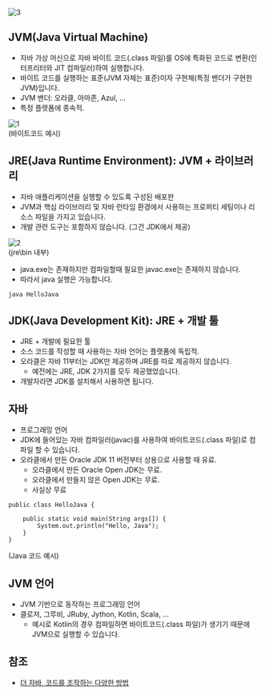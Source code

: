 ![3](https://raw.githubusercontent.com/smpark1020/tistory/master/Java/%EC%9E%90%EB%B0%94%2C%20JVM%2C%20JDK%2C%20JRE/3.PNG)

## JVM(Java Virtual Machine)
* 자바 가상 머신으로 자바 바이트 코드(.class 파일)를 OS에 특화된 코드로 변환(인터프리터와 JIT 컴파일러)하여 실행합니다.
* 바이트 코드를 실행하는 표준(JVM 자체는 표준)이자 구현체(특정 밴더가 구현한 JVM)입니다.
* JVM 밴더: 오라클, 아마존, Azul, ...
* 특정 플랫폼에 종속적.

![1](https://raw.githubusercontent.com/smpark1020/tistory/master/Java/%EC%9E%90%EB%B0%94%2C%20JVM%2C%20JDK%2C%20JRE/1.PNG)   
(바이트코드 예시)

## JRE(Java Runtime Environment): JVM + 라이브러리
* 자바 애플리케이션을 실행할 수 있도록 구성된 배포판
* JVM과 핵심 라이브러리 및 자바 런타임 환경에서 사용하는 프로퍼티 세팅이나 리소스 파일을 가지고 있습니다.
* 개발 관련 도구는 포함하지 않습니다. (그건 JDK에서 제공)

![2](https://raw.githubusercontent.com/smpark1020/tistory/master/Java/%EC%9E%90%EB%B0%94%2C%20JVM%2C%20JDK%2C%20JRE/2.PNG)   
(jre\bin 내부)
* java.exe는 존재하지만 컴파일할때 필요한 javac.exe는 존재하지 않습니다.
* 따라서 java 실행은 가능합니다.
```
java HelloJava
```

## JDK(Java Development Kit): JRE + 개발 툴
* JRE + 개발에 필요한 툴
* 소스 코드를 작성할 때 사용하는 자바 언어는 플랫폼에 독립적.
* 오라클은 자바 11부터는 JDK만 제공하며 JRE를 따로 제공하지 않습니다.
  * 예전에는 JRE, JDK 2가지를 모두 제공했었습니다.
* 개발자라면 JDK를 설치해서 사용하면 됩니다.

## 자바
* 프로그래밍 언어
* JDK에 들어있는 자바 컴파일러(javac)를 사용하여 바이트코드(.class 파일)로 컴파일 할 수 있습니다.
* 오라클에서 만든 Oracle JDK 11 버전부터 상용으로 사용할 때 유료.
  * 오라클에서 만든 Oracle Open JDK는 무료.
  * 오라클에서 만들지 않은 Open JDK는 무료.
  * 사실상 무료

```
public class HelloJava {
    
    public static void main(String args[]) {
        System.out.println("Hello, Java");
    }
}
```
(Java 코드 예시)

## JVM 언어
* JVM 기반으로 동작하는 프로그래밍 언어
* 클로저, 그루비, JRuby, Jython, Kotlin, Scala, ...
  * 예시로 Kotlin의 경우 컴파일하면 바이트코드(.class 파일)가 생기기 때문에 JVM으로 실행할 수 있습니다.

## 참조
* [더 자바, 코드를 조작하는 다양한 방법](https://www.inflearn.com/course/the-java-code-manipulation/dashboard)